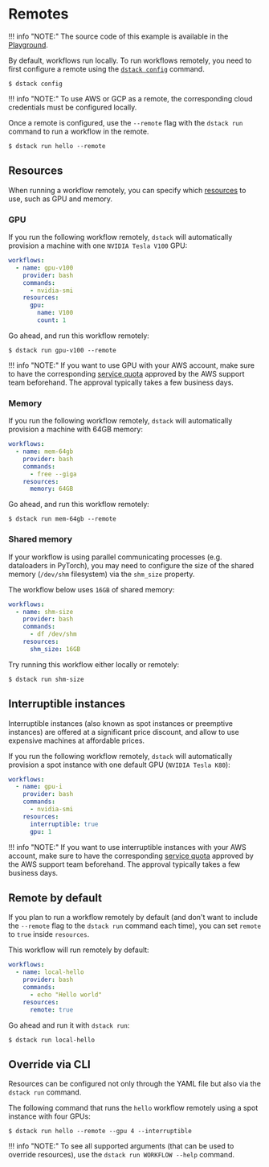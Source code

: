 # Remotes

!!! info "NOTE:"
The source code of this example is available in the [Playground](../playground.md).

By default, workflows run locally. To run workflows remotely, you need to first configure a remote using the [`dstack
config`](../reference/cli/config.md) command.

<div class="termy">

```shell
$ dstack config
```

</div>

!!! info "NOTE:"
To use AWS or GCP as a remote, the corresponding cloud credentials must be
configured locally.

Once a remote is configured, use the `--remote` flag with the `dstack run` command to run a workflow in
the remote.

<div class="termy">

```shell
$ dstack run hello --remote
```

</div>

## Resources

When running a workflow remotely, you can specify which [resources](../reference/providers/bash.md#resources) to use,
such as GPU and memory.

### GPU

If you run the following workflow remotely, `dstack` will automatically provision a machine with one
`NVIDIA Tesla V100` GPU:

<div editor-title=".dstack/workflows/resources.yaml">

```yaml
workflows:
  - name: gpu-v100
    provider: bash
    commands:
      - nvidia-smi
    resources:
      gpu:
        name: V100
        count: 1
```

</div>

Go ahead, and run this workflow remotely:

<div class="termy">

```shell
$ dstack run gpu-v100 --remote
```

</div>

!!! info "NOTE:"
If you want to use GPU with your AWS account, make sure to have the
corresponding [service quota](https://docs.aws.amazon.com/AWSEC2/latest/UserGuide/ec2-resource-limits.html) approved
by the AWS support team beforehand.
The approval typically takes a few business days.

### Memory

If you run the following workflow remotely, `dstack` will automatically provision a machine with 64GB memory:

<div editor-title=".dstack/workflows/resources.yaml"> 

```yaml
workflows:
  - name: mem-64gb
    provider: bash
    commands:
      - free --giga
    resources:
      memory: 64GB
```

</div>

Go ahead, and run this workflow remotely:

<div class="termy">

```shell
$ dstack run mem-64gb --remote
```

</div>

### Shared memory

If your workflow is using parallel communicating processes (e.g. dataloaders in PyTorch),
you may need to configure the size of the shared memory (`/dev/shm` filesystem) via the `shm_size` property.

The workflow below uses `16GB` of shared memory:

<div editor-title=".dstack/workflows/resources.yaml"> 

```yaml
workflows:
  - name: shm-size
    provider: bash
    commands:
      - df /dev/shm
    resources:
      shm_size: 16GB 
```

</div>

Try running this workflow either locally or remotely:

<div class="termy">

```shell
$ dstack run shm-size
```

</div>

## Interruptible instances

Interruptible instances (also known as spot instances or preemptive instances) are
offered at a significant price discount, and allow to use expensive machines at affordable prices.

If you run the following workflow remotely, `dstack` will automatically provision a spot instance with one default GPU
(`NVIDIA Tesla K80`):

<div editor-title=".dstack/workflows/resources.yaml"> 

```yaml
workflows:
  - name: gpu-i
    provider: bash
    commands:
      - nvidia-smi
    resources:
      interruptible: true
      gpu: 1
```

</div>

!!! info "NOTE:"
If you want to use interruptible instances with your AWS account, make sure to have the
corresponding [service quota](https://docs.aws.amazon.com/AWSEC2/latest/UserGuide/ec2-resource-limits.html) approved
by the AWS support team beforehand.
The approval typically takes a few business days.

## Remote by default

If you plan to run a workflow remotely by default (and don't want to include the `--remote` flag to the `dstack run`
command
each time), you can set `remote` to `true` inside `resources`.

This workflow will run remotely by default:

<div editor-title=".dstack/workflows/resources.yaml"> 

```yaml
workflows:
  - name: local-hello
    provider: bash
    commands:
      - echo "Hello world"
    resources:
      remote: true
```

</div>

Go ahead and run it with `dstack run`:

<div class="termy">

```shell
$ dstack run local-hello
```

</div>

## Override via CLI

Resources can be configured not only through the YAML file but
also via the `dstack run` command.

The following command that runs the `hello` workflow remotely using a spot instance with four GPUs:

<div class="termy">

```shell
$ dstack run hello --remote --gpu 4 --interruptible
```

</div>

!!! info "NOTE:"
To see all supported arguments (that can be used to override resources),
use the `dstack run WORKFLOW --help` command.
